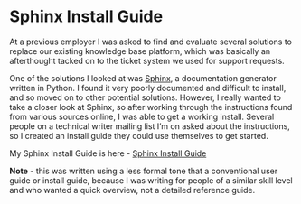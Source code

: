 # Sphinx Install Guide

At a previous employer I was asked to find and evaluate several solutions to replace our existing knowledge base platform, which was basically an afterthought tacked on to the ticket system we used for support requests. 

One of the solutions I looked at was [Sphinx](http://www.sphinx-doc.org/en/stable/index.html "Sphinx Documentation Generator"), a documentation generator written in Python. I found it very poorly documented and difficult to install, and so moved on to other potential solutions. However, I really wanted to take a closer look at Sphinx, so after working through the instructions found from various sources online, I was able to get a working install. Several people on a technical writer mailing list I’m on asked about the instructions, so I created an install guide they could use themselves to get started. 

My Sphinx Install Guide is here - [Sphinx Install Guide](docs/sphinx_install.md "Sphinx Install Guide")  

**Note** - this was written using a less formal tone that a conventional user guide or install guide, because I was writing for people of a similar skill level and who wanted a quick overview, not a detailed reference guide. 

